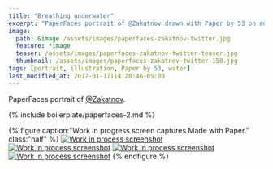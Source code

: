 ```yaml
---
title: "Breathing underwater"
excerpt: "PaperFaces portrait of @Zakatnov drawn with Paper by 53 on an iPad."
image: 
  path: &image /assets/images/paperfaces-zakatnov-twitter.jpg 
  feature: *image
  teaser: /assets/images/paperfaces-zakatnov-twitter-teaser.jpg
  thumbnail: /assets/images/paperfaces-zakatnov-twitter-150.jpg
tags: [portrait, illustration, Paper by 53, water]
last_modified_at: 2017-01-17T14:20:46-05:00
---
```


PaperFaces portrait of [@Zakatnov](https://twitter.com/Zakatnov).

{% include boilerplate/paperfaces-2.md %}

{% figure caption:"Work in progress screen captures Made with Paper." class:"half" %}
[![Work in process screenshot](/assets/images/paperfaces-zakatnov-process-1-600.jpg)](/assets/images/paperfaces-zakatnov-process-1-lg.jpg)
[![Work in process screenshot](/assets/images/paperfaces-zakatnov-process-2-600.jpg)](/assets/images/paperfaces-zakatnov-process-2-lg.jpg)
[![Work in process screenshot](/assets/images/paperfaces-zakatnov-process-3-600.jpg)](/assets/images/paperfaces-zakatnov-process-3-lg.jpg)
[![Work in process screenshot](/assets/images/paperfaces-zakatnov-process-4-600.jpg)](/assets/images/paperfaces-zakatnov-process-4-lg.jpg)
{% endfigure %}
